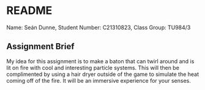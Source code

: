 ﻿
# README

Name: Seán Dunne,
Student Number: C21310823,
Class Group: TU984/3

## Assignment Brief

My idea for this assignment is to make a baton that can twirl around and is lit on fire with cool and interesting particle systems. This will then be complimented by using a hair dryer outside of the game to simulate the heat coming off of the fire. It will be an immersive experience for your senses.
